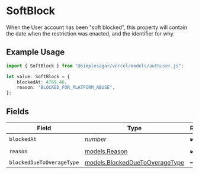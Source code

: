 # SoftBlock

When the User account has been "soft blocked", this property will contain the date when the restriction was enacted, and the identifier for why.

## Example Usage

```typescript
import { SoftBlock } from "@simplesagar/vercel/models/authuser.js";

let value: SoftBlock = {
    blockedAt: 4769.46,
    reason: "BLOCKED_FOR_PLATFORM_ABUSE",
};
```

## Fields

| Field                                                                  | Type                                                                   | Required                                                               | Description                                                            |
| ---------------------------------------------------------------------- | ---------------------------------------------------------------------- | ---------------------------------------------------------------------- | ---------------------------------------------------------------------- |
| `blockedAt`                                                            | *number*                                                               | :heavy_check_mark:                                                     | N/A                                                                    |
| `reason`                                                               | [models.Reason](../models/reason.md)                                   | :heavy_check_mark:                                                     | N/A                                                                    |
| `blockedDueToOverageType`                                              | [models.BlockedDueToOverageType](../models/blockedduetooveragetype.md) | :heavy_minus_sign:                                                     | N/A                                                                    |